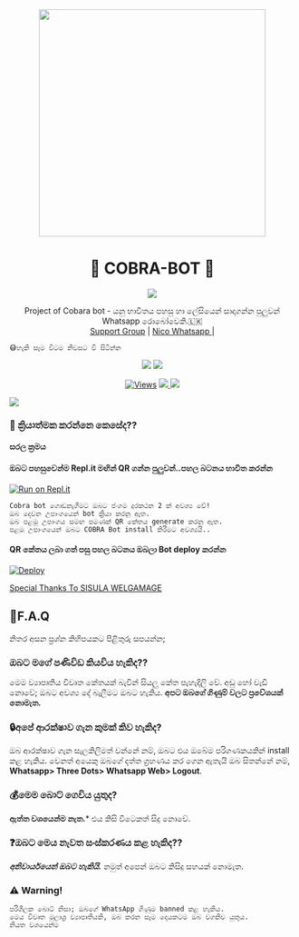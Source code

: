 <div align="center">
  <img src="https://i.hizliresim.com/9tg3x8j.jpg" width="400" height="400">
  <h1>🐍 COBRA-BOT 🐍 </h1>
</div>
</p>
             
<p align="center">
  <img src="https://readme-typing-svg.herokuapp.com/?lines=Welcome+to+Cobra+Bot&font=Fira%20Code&center=true&width=380&height=50">
</p>
</a>
<p align="center">
    Project of Cobara bot - යනු භාවිතය පහසු හා ලේසියෙන් සාදාගන්න පුලුවන් Whatsapp රොබෝවෙකි.🇱🇰
    <br>
        <a href="https://chat.whatsapp.com/JDbBAyvjtuiJ4SLAiUhlbt">Support Group</a> |
        <a href="https://Wa.me/94784621232">Nico Whatsapp </a> |
       
        
    😷හැකි සෑම විටම නිවසට වී සිටින්න
</p>

<p align="center">
  <a href="https://github.com/sltechnicaltipsyt/cobra-bot">
    <img src="https://img.shields.io/docker/pulls/fusuf/whatsasena?style=flat-square"/></a>
  
  </a>
  <a href="https://github.com/sltechnicaltipsyt/cobra-bot">
    <img src="https://img.shields.io/docker/image-size/fusuf/whatsasena?style=flat-square">
    
  </a>
</p>

<p align="center">
  <a href="https://github.com/SLTechnicalTipsYT/Cobra-Bot">
    <img src="https://hits.seeyoufarm.com/api/count/incr/badge.svg?url=https%3A%2F%2Fgithub.com%2Fsltechnicaltipsyt%2Fcobra-bot&count_bg=%2379C83D&title_bg=%23555555&icon=gitpod.svg&icon_color=%23E7E7E7&title=Views&edge_flat=false" alt="Views"/></a>
  
  </a>
  <a href="https://github.com/sltechnicaltipsyt/cobra-bot/fork">
    <img src="https://img.shields.io/github/forks/sltechnicaltipsyt/cobra-bot?label=Fork&style=social">
    
  </a>
  <a href="https://github.com/sltechnicaltipsyt/cobra-bot/stargazers">
    <img src="https://img.shields.io/github/stars/sltechnicaltipsyt/cobra-bot?style=social">
  </a>
</p>


  </a>
  <a href="https://wa.me/94784621232">
    <img src="https://img.shields.io/badge/Contact%20Me%20On%20Whatsapp%20-purple&style=plastic">

  </a>
</p>

### 🐍 ක්‍රියාත්මක කරන්නෙ කෙසේද??

#### සරල ක්‍රමය

#### ඔබට පහසුවෙන්ම Repl.it මඟින් QR ගන්න පුලුවන්..පහල  බටනය භාවිත කරන්න
[![Run on Repl.it](https://repl.it/badge/github/quiec/whatsasena)](https://replit.com/@NICONico6/COBRA-QR)
```
Cobra bot ගොඩනැගීමට ඔබට ජංගම දුරකථන 2 ක් අවශ්‍ය වේ!
ඔබ දෙවන උපාංගයෙන් bot ක්‍රියා කරනු ඇත. 
ඔබ පළමු උපාංගය සමඟ පමණක් QR කේතය generate කරනු ඇත.
පළමු උපාංගයෙන් ඔබට COBRA Bot install කිරීමට අවශ්‍යයි..
```
#### QR කේතය ලබා ගත් පසු පහල බටනය ඔබලා Bot deploy කරන්න
[![Deploy](https://www.herokucdn.com/deploy/button.svg)](https://heroku.com/deploy?template=https://github.com/SLTechnicalTipsYT/Cobra-Bot)

[Special Thanks To SISULA WELGAMAGE](https://heroku.com/sisula)

## 🚀F.A.Q
නිතර අසන ප්‍රශ්න කිහිපයකට පිළිතුරු සපයන්න;

### ඔබට මගේ පණිවිඩ කියවිය හැකිද??
මෙම ව්‍යාපෘතිය විවෘත කේතයක් බැවින් සියලු කේත පැහැදිලි වේ. අඩු හෝ වැඩි නොවේ; ඔබට අවශ්‍ය දේ බැලීමට ඔබට හැකිය. **අපට ඔබගේ ගිණුම් වලට ප්‍රවේශයක් නොමැත.**

### 🔒අපේ ආරක්ෂාව ගැන කුමක් කිව හැකිද?
ඔබ ආරක්ෂාව ගැන සැලකිලිමත් වන්නේ නම්, ඔබට එය ඔබේම පරිගණකයකින් install කළ හැකිය. වෙනත් අයෙකු ඔබගේ දත්ත ග්‍රහණය කර ගෙන ඇතැයි ඔබ සිතන්නේ නම්, **Whatsapp> Three Dots> Whatsapp Web> Logout**.

### 💰මෙම බොට් ගෙවිය යුතුද?
**ඇත්ත වශයෙන්ම නැත.*** එය කිසි විටෙකත් සිදු නොවේ.

### ❓ඔබට මෙය නැවත සංස්කරණය කළ හැකිද??
***අනිවාර්යයෙන් ඔබට හැකියි.*** නමුත් අපෙන් ඔබට කිසිදු සහයක් නොමැත.

### ⚠️ Warning! 
```
පරිශීලක බොට් නිසා; ඔබගේ WhatsApp ගිණුම banned කළ හැකිය.
මෙය විවෘත මූලාශ්‍ර ව්‍යාපෘතියකි, ඔබ කරන සෑම දෙයකටම ඔබ වගකිව යුතුය. 
නියත වශයෙන්ම

